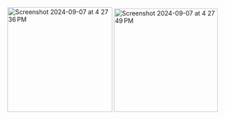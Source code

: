 <img width="238" alt="Screenshot 2024-09-07 at 4 27 36 PM" src="https://github.com/user-attachments/assets/5dcc08d4-ea4f-4786-8626-58971b4e3f47">
<img width="235" alt="Screenshot 2024-09-07 at 4 27 49 PM" src="https://github.com/user-attachments/assets/43fa5c09-6758-4685-9b01-f1b8d85fdde4">
